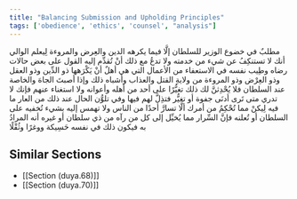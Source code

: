```yaml
---
title: "Balancing Submission and Upholding Principles"
tags: ['obedience', 'ethics', 'counsel', "analysis"]
---
```


 مطلبٌ في خضوع الوزير للسلطان إلَّا فيما يكرهه الدين والعِرض والمروءة لِيعلم الوالي أنك لا تستنكِفُ عن شيء من خدمته ولا تدعُ مع ذلك أنْ تُقدِّم إليه القول  على بعض حالات رضاه وطِيب نفسه  في الاستعفاء من الأعمال التي هي أهلٌ أنْ يَكْرَهها ذو الدِّين وذو العقل وذو العِرْض وذو المروءة من ولايةِ القتل والعذاب وأشباه ذلك  وإذا أصبتَ الجاهَ والخاصة عند السلطان فلا يُحْدِثنَّ لك ذلك تغيُّرًا على أحد من أهله وأعوانه ولا استغناء عنهم فإنك لا تدري متى تَرى أدنَى جفوة أو تغيُّر فتذِلَّ لهم فيها  وفي تلوُّن الحال عند ذلك من العار ما فيه  لِيكنْ مما تُحْكِمُ من أمرك ألَّا تسارَّ أحدًا من الناس ولا تهمس إليه بشيء تُخفيه على السلطان أو تُعلنه فإنَّ السِّرار مما يُخيِّل إلى كل من رآه من ذي سلطان أو غيره أنه المرادُ به فيكون ذلك في نفسه حَسِيكة ووغرًا وثُقْلًا

## Similar Sections
- [[Section (duya.68)]]
 - [[Section (duya.70)]]
